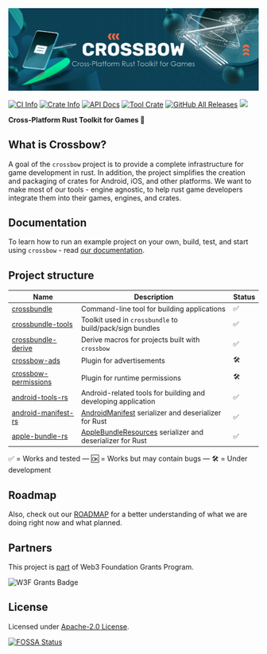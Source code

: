 <div>
<img src=".github/assets/splash.png" alt="Crossbow Splash Image" />

<a href="https://github.com/dodorare/crossbow/actions"><img alt="CI Info" src="https://github.com/dodorare/crossbow/workflows/CI/badge.svg"/></a>
<a href="https://crates.io/crates/crossbow"><img alt="Crate Info" src="https://img.shields.io/crates/v/crossbow.svg"/></a>
<a href="https://docs.rs/crossbow/"><img alt="API Docs" src="https://img.shields.io/badge/docs.rs-crossbow-green"/></a>
<a href="https://crates.io/crates/crossbundle"><img alt="Tool Crate" src="https://img.shields.io/crates/d/crossbundle?label=cargo%20installs"/></a>
<a href="https://github.com/dodorare/crossbow/releases"><img alt="GitHub All Releases" src="https://img.shields.io/github/downloads/dodorare/crossbow/total?label=binary%20downloads"/></a>
<a href="https://app.fossa.com/projects/git%2Bgithub.com%2Fdodorare%2Fcrossbow?ref=badge_shield" alt="FOSSA Status"><img src="https://app.fossa.com/api/projects/git%2Bgithub.com%2Fdodorare%2Fcrossbow.svg?type=shield"/></a>

<strong>Cross-Platform Rust Toolkit for Games 🏹</strong>
</div>

## What is Crossbow?

A goal of the `crossbow` project is to provide a complete infrastructure for game development in rust. In addition, the project simplifies the creation and packaging of crates for Android, iOS, and other platforms. We want to make most of our tools - engine agnostic, to help rust game developers integrate them into their games, engines, and crates.

## Documentation

To learn how to run an example project on your own, build, test, and start using `crossbow` - read [our documentation](./docs/README.md).

## Project structure

| Name | Description | Status |
| ---- | ----------- | ------ |
| [crossbundle](./crossbundle/cli/README.md) | Command-line tool for building applications | ✅ |
| [crossbundle-tools](./crossbundle/tools/README.md) | Toolkit used in `crossbundle` to build/pack/sign bundles | ✅ |
| [crossbundle-derive](./crossbundle/derive/README.md) | Derive macros for projects built with `crossbow` | ✅ |
| [crossbow-ads](./crossbow/ads/README.md) | Plugin for advertisements | 🛠 |
| [crossbow-permissions](./crossbow/permissions/README.md) | Plugin for runtime permissions | 🛠 |
| [android-tools-rs](https://github.com/dodorare/android-tools-rs) | Android-related tools for building and developing application | ✅ |
| [android-manifest-rs](https://github.com/dodorare/android-manifest-rs) | [AndroidManifest](https://developer.android.com/guide/topics/manifest/manifest-intro) serializer and deserializer for Rust | ✅ |
| [apple-bundle-rs](https://github.com/dodorare/apple-bundle-rs) | [AppleBundleResources](https://developer.apple.com/documentation/bundleresources) serializer and deserializer for Rust | ✅ |

✅ = Works and tested — 🆗 = Works but may contain bugs — 🛠 = Under development

## Roadmap

Also, check out our [ROADMAP](./ROADMAP.md) for a better understanding of what we are doing right now and what planned.

## Partners

This project is [part](https://github.com/w3f/Open-Grants-Program/blob/master/applications/mobile-game-framework.md) of Web3 Foundation Grants Program.

<img src=".github/assets/w3f_grants_badge.svg" alt="W3F Grants Badge" width="400px" />

## License

Licensed under [Apache-2.0 License](LICENSE).

[![FOSSA Status](https://app.fossa.com/api/projects/git%2Bgithub.com%2Fdodorare%2Fcrossbow.svg?type=large)](https://app.fossa.com/projects/git%2Bgithub.com%2Fdodorare%2Fcrossbow?ref=badge_large)
